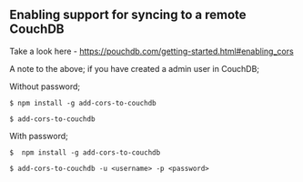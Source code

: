 ## Enabling support for syncing to a remote CouchDB
Take a look here - https://pouchdb.com/getting-started.html#enabling_cors

A note to the above; if you have created a admin user in CouchDB;

Without password;

```
$ npm install -g add-cors-to-couchdb

$ add-cors-to-couchdb
```


With password;


```
$  npm install -g add-cors-to-couchdb

$ add-cors-to-couchdb -u <username> -p <password>
```


